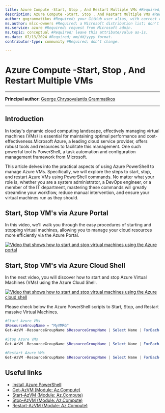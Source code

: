 ```yaml
---
title: Azure Compute -Start, Stop , And Restart Multiple VMs #Required; page title displayed in search results. Don't enclose in quotation marks. 
description: Azure Compute -Start, Stop , And Restart Multiple VMs #Required; article description that's displayed in search results. Don't enclose in quotation marks. Do end with a period.
author: gxgrammatikos #Required; your GitHub user alias, with correct capitalization.
ms.author: mlcc-owners #Required; a Microsoft distribution list; don't change. 
ms.service: azure #Required; request from Microsoft admin. 
ms.topic: conceptual #Required; leave this attribute/value as-is.
ms.date: 07/13/2024 #Required; mm/dd/yyyy format.
contributor-type: community #Required; don't change.

---
```


# Azure Compute -Start, Stop , And Restart Multiple VMs

---

**Principal author**: [George Chrysovalantis Grammatikos](/users/georgechrysovalantisgrammatikos-8518/)

---

## Introduction

In today's dynamic cloud computing landscape, effectively managing virtual machines (VMs) is essential for maintaining optimal performance and cost-effectiveness.Microsoft Azure, a leading cloud service provider, offers robust tools and resources to facilitate this management. One such powerful tool is PowerShell, a task automation and configuration management framework from Microsoft.

This article delves into the practical aspects of using Azure PowerShell to manage Azure VMs. Specifically, we will explore the steps to start, stop, and restart Azure VMs using PowerShell commands. No matter what your role is, whether you are a system administrator, a DevOps engineer, or a member of the IT department, mastering these commands will greatly streamline your workflow, reduce manual intervention, and ensure your virtual machines run as they should.

## Start, Stop VM's via Azure Portal

In this video, we'll walk you through the easy procedures of starting and stopping virtual machines, allowing you to manage your cloud resources more efficiently via the Azure Portal.

[![Video that shows how to start and stop virtual machines using the Azure portal](https://img.youtube.com/vi/4UlfI9MzRF0/0.jpg)](https://www.youtube.com/watch?v=4UlfI9MzRF0)

## Start, Stop VM's via Azure Cloud Shell

In the next video, you will discover how to start and stop Azure Virtual Machines (VMs) using the Azure Cloud Shell.

[![Video that shows how to start and stop virtual machines using the Azure cloud shell](https://img.youtube.com/vi/4EK_RSF6zY0/0.jpg)](https://www.youtube.com/watch?v=4EK_RSF6zY0)

Please check below the Azure PowerShell scripts to Start, Stop, and Restart massive Virtual Machines.

```powershell
#Start Azure VMs 
$ResourceGroupName = "MyVMRG"
Get-AzVM -ResourceGroupName $ResourceGroupName | Select Name | ForEach-Object { Start-AzVM -ResourceGroupName $ResourceGroupName -Name $_.Name }
 
#Stop Azure VMs 
Get-AzVM -ResourceGroupName $ResourceGroupName | Select Name | ForEach-Object { Stop-AzVM -ResourceGroupName $ResourceGroupName -Name $_.Name }
 
#Restart Azure VMs 
Get-AzVM -ResourceGroupName $ResourceGroupName | Select Name | ForEach-Object { Restart-AzVM -ResourceGroupName $ResourceGroupName -Name $_.Name }

```

## Useful links

- [Install Azure PowerShell](/powershell/azure/install-az-ps)
- [Get-AzVM (Module: Az.Compute)](/powershell/module/az.compute/get-azvm)
- [Start-AzVM (Module: Az.Compute)](/powershell/module/Az.Compute/Start-AzVM)
- [Stop-AzVM (Module: Az.Compute)](/powershell/module/az.compute/stop-azvm)
- [Restart-AzVM (Module: Az.Compute)](/powershell/module/Az.Compute/Restart-AzVM)